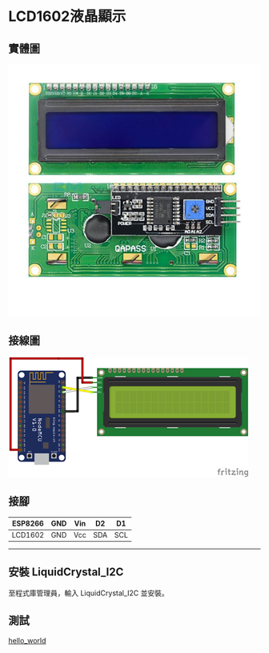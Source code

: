 # LCD1602液晶顯示

## 實體圖

![alt text](image_lcd1602.png)

## 接線圖

![alt text](image_circuit.png)

## 接腳

|ESP8266|GND|Vin|D2|D1|
|-|-|-|-|-|
|LCD1602|GND|Vcc|SDA|SCL|

---

## 安裝 LiquidCrystal_I2C

至程式庫管理員，輸入 LiquidCrystal_I2C 並安裝。

## 測試

[hello_world](/esp8266/lcd/hello_world.ino)
